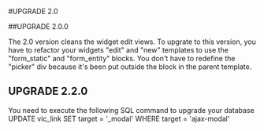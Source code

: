 #UPGRADE 2.0

##UPGRADE 2.0.0

The 2.0 version cleans the widget edit views.
To upgrate to this version, you have to refactor your widgets "edit" and "new" templates to use the "form_static" and "form_entity" blocks.
You don't have to redefine the "picker" div because it's been put outside the block in the parent template.

## UPGRADE 2.2.0
You need to execute the following SQL command to upgrade your database
UPDATE vic_link SET target = '_modal' WHERE target = 'ajax-modal'